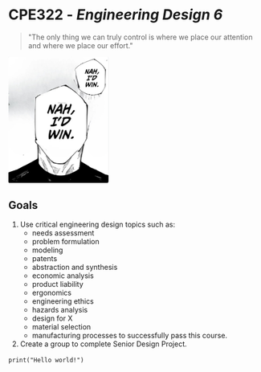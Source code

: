 # CPE322 - *Engineering Design 6*

> "The only thing we can truly control is where we place our attention and where we place our effort."

<a href="https://sites.google.com/view/ece322/home?authuser=0"><img src="https://github.com/andrewanan/CPE322/blob/main/a9b.jpeg" alt="Nah I'd Pass" width="200"/></a>

## **Goals**
1. Use critical engineering design topics such as:
   - needs assessment
   - problem formulation
   - modeling
   - patents
   - abstraction and synthesis
   - economic analysis
   - product liability
   - ergonomics
   - engineering ethics
   - hazards analysis
   - design for X
   - material selection
   - manufacturing processes
   to successfully pass this course.
2. Create a group to complete Senior Design Project.


`print("Hello world!")`

